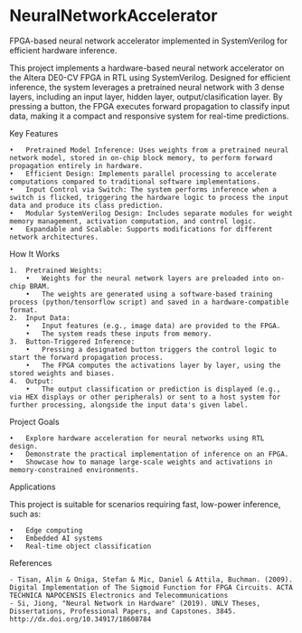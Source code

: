 # NeuralNetworkAccelerator
FPGA-based neural network accelerator implemented in SystemVerilog for efficient hardware inference.

This project implements a hardware-based neural network accelerator on the Altera DE0-CV FPGA in RTL using SystemVerilog. Designed for efficient inference, the system leverages a pretrained neural network with 3 dense layers, including an input layer, hidden layer, output/clasification layer. By pressing a button, the FPGA executes forward propagation to classify input data, making it a compact and responsive system for real-time predictions.

Key Features

	•	Pretrained Model Inference: Uses weights from a pretrained neural network model, stored in on-chip block memory, to perform forward propagation entirely in hardware.
	•	Efficient Design: Implements parallel processing to accelerate computations compared to traditional software implementations.
	•	Input Control via Switch: The system performs inference when a switch is flicked, triggering the hardware logic to process the input data and produce its class prediction.
	•	Modular SystemVerilog Design: Includes separate modules for weight memory management, activation computation, and control logic.
	•	Expandable and Scalable: Supports modifications for different network architectures.

How It Works

	1.	Pretrained Weights:
		•	Weights for the neural network layers are preloaded into on-chip BRAM.
		•	The weights are generated using a software-based training process (python/tensorflow script) and saved in a hardware-compatible format.
	2.	Input Data:
		•	Input features (e.g., image data) are provided to the FPGA.
		•	The system reads these inputs from memory.
	3.	Button-Triggered Inference:
		•	Pressing a designated button triggers the control logic to start the forward propagation process.
		•	The FPGA computes the activations layer by layer, using the stored weights and biases.
	4.	Output:
		•	The output classification or prediction is displayed (e.g., via HEX displays or other peripherals) or sent to a host system for further processing, alongside the input data's given label.

Project Goals

	•	Explore hardware acceleration for neural networks using RTL design.
	•	Demonstrate the practical implementation of inference on an FPGA.
	•	Showcase how to manage large-scale weights and activations in memory-constrained environments.

Applications

This project is suitable for scenarios requiring fast, low-power inference, such as:

	•	Edge computing
	•	Embedded AI systems
	•	Real-time object classification

References

	- Tisan, Alin & Oniga, Stefan & Mic, Daniel & Attila, Buchman. (2009). Digital Implementation of The Sigmoid Function for FPGA Circuits. ACTA TECHNICA NAPOCENSIS Electronics and Telecommunications
 	- Si, Jiong, "Neural Network in Hardware" (2019). UNLV Theses, Dissertations, Professional Papers, and Capstones. 3845. http://dx.doi.org/10.34917/18608784
